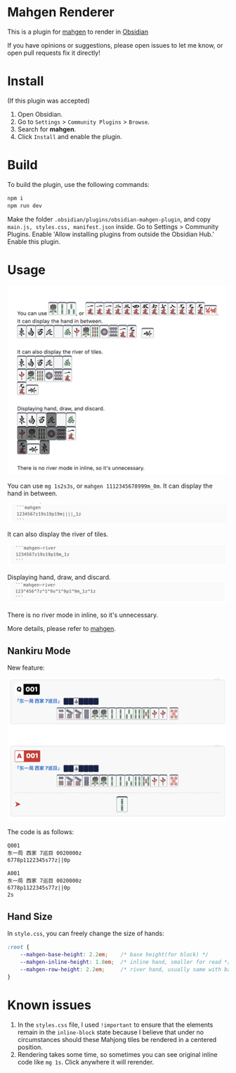 # Mahgen Renderer

This is a plugin for [mahgen](https://github.com/eric03742/mahgen) to render in [Obsidian](https://obsidian.md/)

If you have opinions or suggestions, please open issues to let me know, or open pull requests fix it directly!

# Install

(If this plugin was accepted)
1. Open Obsidian.
2. Go to `Settings` > `Community Plugins` > `Browse`.
3. Search for **mahgen**.
4. Click `Install` and enable the plugin.

# Build

To build the plugin, use the following commands:
```bash
npm i
npm run dev
```

Make the folder `.obsidian/plugins/obsidian-mahgen-plugin`, and copy `main.js, styles.css, manifest.json` inside.
Go to Settings > Community Plugins. Enable 'Allow installing plugins from outside the Obsidian Hub.'
Enable this plugin.
# Usage

![usage](assets/image.png)

You can use `mg 1s2s3s`, or `mahgen 1112345678999m_0m`.
It can display the hand in between.

![code snippets](assets/code.png)

It can also display the river of tiles.

![code snippets 2](assets/code1.png)


Displaying hand, draw, and discard.
![code snippets 3](assets/code2.png)


There is no river mode in inline, so it's unnecessary.

More details, please refer to [mahgen](https://github.com/eric03742/mahgen).

## Nankiru Mode

New feature:

![nankiru](assets/nankiru.png)

The code is as follows:


```nankiru
Q001
东一局 西家 7巡目 0020000z
6778p1122345s77z||0p
```


```nankiru
A001
东一局 西家 7巡目 0020000z
6778p1122345s77z||0p
2s
```

## Hand Size

In `style.css`, you can freely change the size of hands:

```css
:root {
    --mahgen-base-height: 2.2em;    /* base height(for block) */
    --mahgen-inline-height: 1.8em;  /* inline hand, smaller for read */
    --mahgen-row-height: 2.2em;     /* river hand, usually same with base */
}
```

# Known issues

<!-- 1. For some themes (like Blue Topaz) the inline tiles may render like in between. -->
1. In the `styles.css` file, I used `!important` to ensure that the elements remain in the `inline-block` state because I believe that under no circumstances should these Mahjong tiles be rendered in a centered position.
2. Rendering takes some time, so sometimes you can see original inline code like `mg 1s`. Click anywhere it will rerender.
